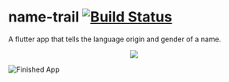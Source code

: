 # name-trail [![Build Status](https://travis-ci.org/dwyl/esta.svg?branch=master)](https://travis-ci.org/)
A flutter app that tells the language origin and gender of a name.

<p align="center">
<img src="https://github.com/steverichey/google-play-badge-svg/blob/master/img/en_get.svg">
</p>


![Finished App](https://github.com/Nayalash/name-trail/blob/master/docs/NameTrail.gif)
